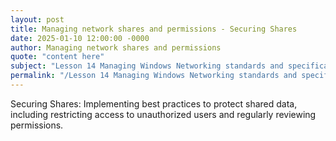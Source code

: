 ```yaml
---
layout: post
title: Managing network shares and permissions - Securing Shares
date: 2025-01-10 12:00:00 -0000
author: Managing network shares and permissions
quote: "content here"
subject: "Lesson 14 Managing Windows Networking standards and specifications"
permalink: "/Lesson 14 Managing Windows Networking standards and specifications/Managing network shares and permissions/Managing network shares and permissions - Securing Shares"
---
```


Securing Shares: Implementing best practices to protect shared data, including restricting access to unauthorized users and regularly reviewing permissions.
